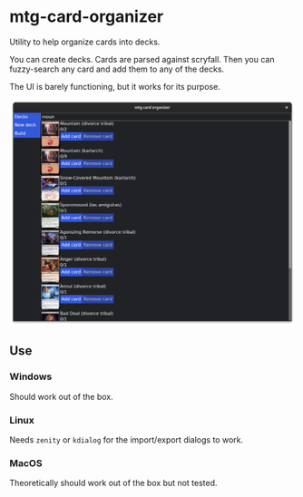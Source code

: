 # mtg-card-organizer

Utility to help organize cards into decks.

You can create decks. Cards are parsed against scryfall. Then you can fuzzy-search any card and add them to any of the decks.

The UI is barely functioning, but it works for its purpose.

![](images/screenshot.png)

## Use

### Windows

Should work out of the box.

### Linux

Needs `zenity` or `kdialog` for the import/export dialogs to work.

### MacOS

Theoretically should work out of the box but not tested.

